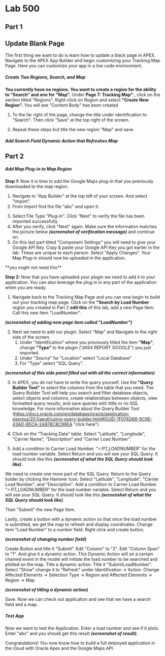 # Lab 500
## Part 1

## Update Blank Page

The first thing we want to do is learn how to update a black page in APEX. Navigate to the APEX App Builder and begin customizing your Tracking Map Page. Here you can customize your app in a low code environment. 

##### Create Two Regions, Search, and Map
**You currently have no regions. You want to create a region for the ability to "Search" and one for "Map".**
Under **Page 7: Tracking Map"**:, click on the section titled "Regions". Right-click on Region and select **"Create New Region".** You will see "Content Body" has been created

1. To the far right of the page, change the title under identification to "Search". Then click "Save" at the top right of the screen.

<!--_(Here we will need to add screen shots of the steps and how to navigate the side bar.)_**-->
2. Repeat these steps but title the new region "Map" and save.


<!--**_(Need to show how to change title and save)_**-->

##### Add Search Field Dynamic Action that Refreshes Map


## Part 2

##### Add Map Plug-in to Map Region

**Step 1:**
  Now it is time to add the Google Maps plug-in that you previously downloaded to the map region. 

1. Navigate to "App Builder" at the top left of your screen. And select "Import". 
2. From import find the file "abc" and open it. 
<!--**_(screenshot detailing where to find the app builder and import button)_**-->
3. Select File Type "Plug-in". Click "Next" to verify the file has been imported successfully.
4. After you verify, click "Next" again. Make sure the information matches the picture below **_(screenshot of verification message)_** and continue on.
5. On this last part titled "Component Settings" you will need to give your Google API Key. Copy & paste your Google API Key you got earlier in the lab. These are unique to each person. Select "Apply Changes". Your Map Plug-in should now be uploaded in the application.

<!--**_(screenshot of button "apply changes")_**--> **you might not need this**

**Step 2:**
Now that you have uploaded your plugin we need to add it to your application. You can also leverage the plug in in any part of the application when you are ready.

1. Navigate back to the Tracking Map Page and you can now begin to build out your tracking map page. Click on the **"Search by Load Number** region you created in Part 2 **edit this** of this lab, add a new Page Item. Call this new Item "LoadNumber".

**_(screenshot of adding new page item called "LoadNumber")_**

2. Next we need to add our plugin. Select "Map" and Navigate to the right side of the screen. 
    1. Under "Identification" where you previously titled the item **"Map"**, change **"Type"** to the plugin ("JK64 REPORT GOOGLE") you just imported. 
    2. Under "Source" for "Location" select "Local Database"
    3. For "Type" select "SQL Query".

**_(screenshot of this side panel filled out with all the correct information)_**

3. In APEX, you do not have to write the query yourself. Use the **"Query Builder Tool"** to select the columns from the table that you need. The Query Builder Tool  will help you search and filter database objects, select objects and columns, create relationships between objects, view formatted query results, and save queries with little or no SQL knowledge. For more information about the Query Builder Tool (https://docs.oracle.com/en/database/oracle/application-express/20.1/aeutl/using-query-builder.html#GUID-1F074D68-9C9E-43AD-B5CA-2A978C8C99EA "click here"). 
4. Click on the "Tracking Data" table. Select "Latitude", "Longitude", "Carrier Name", "Description" and "Carrier Load Number".

5. Add a condition to Carrier Load Number. "=:P7_LOADNUMBER" for the load number variable. Select Return and you will see your SQL Query. It should look like this **_(screenshot of what the SQL Query should look like)_**.

We need to create one more part of the SQL Query. Return to the Query bulder by clicking the Hammer Icon. Select "Latitude", "Longitude", "Carrier Load Number", and "Description". Add a condition to Carrier Load Number. "=:P7_LOADNUMBER" for the load number variable. Select Return and you will see your SQL Query. It should look like this **_(screenshot of what the SQL Query should look like)_**.

Then "Submit" the new Page Item.

Lastly, create a button with a dynamic action so that once the load number is submitted, we get the map to refresh and display coordinates. Change item "Load Number" to a number field. Right click and create button.

**_(screenshot of changing number field)_**

Create Button and title it "Submit". Edit "Column" to "2". Edit "Column Span" to "1". And give it a dynamic action. This Dynamic Action will on a certain chained event in the model will initiate the load number to be searched and plotted on the map. Title a dynamic action. Title it "SubmitLoadNumber". Select "Show" change it to "Refresh" under Identification -> Action. Change Affected Elements -> Selection Type -> Region and Affected Elements -> Region -> Map

**_(screenshot of titling a dynamic action)_**

Save. Now we can check out application and see that we have a search field and a map.

##### Test App

Now we want to test the Application. Enter a load number and see if it plots. Enter "abc" and you should get this result **_(screenshot of result)_**.

Congratulations! You now know how to build a full delpoyed application in the cloud with Oracle Apex and the Google Maps API.
